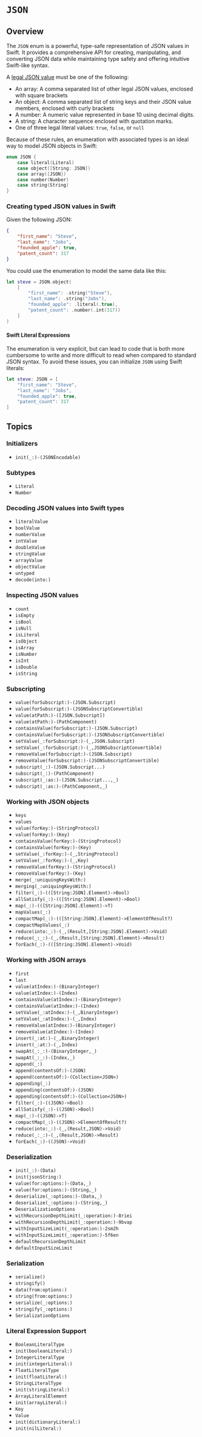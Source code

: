 # ``JSON``

## Overview

The `JSON` enum is a powerful, type-safe representation of JSON values in Swift. It provides a comprehensive API for creating, manipulating, and converting JSON data while maintaining type safety and offering intuitive Swift-like syntax.

A [legal JSON value](https://datatracker.ietf.org/doc/html/rfc8259) must be one of the following:

- An array: A comma separated list of other legal JSON values, enclosed with square brackets
- An object: A comma separated list of string keys and their JSON value members, enclosed with curly brackets
- A number: A numeric value represented in base 10 using decimal digits.
- A string: A character sequence enclosed with quotation marks.
- One of three legal literal values: `true`, `false`, or `null`

Because of these rules, an enumeration with associated types is an ideal way to model JSON objects in Swift:

```swift
enum JSON {
    case literal(Literal)
    case object([String: JSON])
    case array([JSON])
    case number(Number)
    case string(String)
}
```

### Creating typed JSON values in Swift

Given the following JSON:

```json
{
    "first_name": "Steve",
    "last_name": "Jobs",
    "founded_apple": true,
    "patent_count": 317
}
```

You could use the enumeration to model the same data like this:

```swift
let steve = JSON.object(
    [
        "first_name": .string("Steve"),
        "last_name": .string("Jobs"),
        "founded_apple": .literal(.true),
        "patent_count": .number(.int(317))
    ]
)
```

#### Swift Literal Expressions

The enumeration is very explicit, but can lead to code that is both more cumbersome to write and more difficult to read when compared to standard JSON syntax.
To avoid these issues, you can initialize `JSON` using Swift literals:

```swift
let steve: JSON = [
    "first_name": "Steve",
    "last_name": "Jobs",
    "founded_apple": true,
    "patent_count": 317
]
```

## Topics

### Initializers

- ``init(_:)-(JSONEncodable)``

### Subtypes

- ``Literal``
- ``Number``

### Decoding JSON values into Swift types

- ``literalValue``
- ``boolValue``
- ``numberValue``
- ``intValue``
- ``doubleValue``
- ``stringValue``
- ``arrayValue``
- ``objectValue``
- ``untyped``
- ``decode(into:)``

### Inspecting JSON values

- ``count``
- ``isEmpty``
- ``isBool``
- ``isNull``
- ``isLiteral``
- ``isObject``
- ``isArray``
- ``isNumber``
- ``isInt``
- ``isDouble``
- ``isString``

### Subscripting

- ``value(forSubscript:)-(JSON.Subscript)``
- ``value(forSubscript:)-(JSONSubscriptConvertible)``
- ``value(atPath:)-([JSON.Subscript])``
- ``value(atPath:)-(PathComponent)``
- ``containsValue(forSubscript:)-(JSON.Subscript)``
- ``containsValue(forSubscript:)-(JSONSubscriptConvertible)``
- ``setValue(_:forSubscript:)-(_,JSON.Subscript)``
- ``setValue(_:forSubscript:)-(_,JSONSubscriptConvertible)``
- ``removeValue(forSubscript:)-(JSON.Subscript)``
- ``removeValue(forSubscript:)-(JSONSubscriptConvertible)``
- ``subscript(_:)-(JSON.Subscript...)``
- ``subscript(_:)-(PathComponent)``
- ``subscript(_:as:)-(JSON.Subscript...,_)``
- ``subscript(_:as:)-(PathComponent,_)``

### Working with JSON objects

- ``keys``
- ``values``
- ``value(forKey:)-(StringProtocol)``
- ``value(forKey:)-(Key)``
- ``containsValue(forKey:)-(StringProtocol)``
- ``containsValue(forKey:)-(Key)``
- ``setValue(_:forKey:)-(_,StringProtocol)``
- ``setValue(_:forKey:)-(_,Key)``
- ``removeValue(forKey:)-(StringProtocol)``
- ``removeValue(forKey:)-(Key)``
- ``merge(_:uniquingKeysWith:)``
- ``merging(_:uniquingKeysWith:)``
- ``filter(_:)-(([String:JSON].Element)->Bool)``
- ``allSatisfy(_:)-(([String:JSON].Element)->Bool)``
- ``map(_:)-(([String:JSON].Element)->T)``
- ``mapValues(_:)``
- ``compactMap(_:)-(([String:JSON].Element)->ElementOfResult?)``
- ``compactMapValues(_:)``
- ``reduce(into:_:)-(_,(Result,[String:JSON].Element)->Void)``
- ``reduce(_:_:)-(_,(Result,[String:JSON].Element)->Result)``
- ``forEach(_:)-(([String:JSON].Element)->Void)``

### Working with JSON arrays

- ``first``
- ``last``
- ``value(atIndex:)-(BinaryInteger)``
- ``value(atIndex:)-(Index)``
- ``containsValue(atIndex:)-(BinaryInteger)``
- ``containsValue(atIndex:)-(Index)``
- ``setValue(_:atIndex:)-(_,BinaryInteger)``
- ``setValue(_:atIndex:)-(_,Index)``
- ``removeValue(atIndex:)-(BinaryInteger)``
- ``removeValue(atIndex:)-(Index)``
- ``insert(_:at:)-(_,BinaryInteger)``
- ``insert(_:at:)-(_,Index)``
- ``swapAt(_:_:)-(BinaryInteger,_)``
- ``swapAt(_:_:)-(Index,_)`` 
- ``append(_:)``
- ``append(contentsOf:)-(JSON)``
- ``append(contentsOf:)-(Collection<JSON>)``
- ``appending(_:)``
- ``appending(contentsOf:)-(JSON)``
- ``appending(contentsOf:)-(Collection<JSON>)``
- ``filter(_:)-((JSON)->Bool)``
- ``allSatisfy(_:)-((JSON)->Bool)``
- ``map(_:)-((JSON)->T)``
- ``compactMap(_:)-((JSON)->ElementOfResult?)``
- ``reduce(into:_:)-(_,(Result,JSON)->Void)``
- ``reduce(_:_:)-(_,(Result,JSON)->Result)``
- ``forEach(_:)-((JSON)->Void)``

### Deserialization

- ``init(_:)-(Data)``
- ``init(jsonString:)``
- ``value(for:options:)-(Data,_)``
- ``value(for:options:)-(String,_)``
- ``deserialize(_:options:)-(Data,_)``
- ``deserialize(_:options:)-(String,_)``
- ``DeserializationOptions``
- ``withRecursionDepthLimit(_:operation:)-8riei``
- ``withRecursionDepthLimit(_:operation:)-9bvap``
- ``withInputSizeLimit(_:operation:)-2sm2h``
- ``withInputSizeLimit(_:operation:)-5f6en``
- ``defaultRecursionDepthLimit``
- ``defaultInputSizeLimit``

### Serialization

- ``serialize()``
- ``stringify()``
- ``data(from:options:)``
- ``string(from:options:)``
- ``serialize(_:options:)``
- ``stringify(_:options:)``
- ``SerializationOptions``

### Literal Expression Support

- ``BooleanLiteralType``
- ``init(booleanLiteral:)``
- ``IntegerLiteralType``
- ``init(integerLiteral:)``
- ``FloatLiteralType``
- ``init(floatLiteral:)``
- ``StringLiteralType``
- ``init(stringLiteral:)``
- ``ArrayLiteralElement``
- ``init(arrayLiteral:)``
- ``Key``
- ``Value``
- ``init(dictionaryLiteral:)``
- ``init(nilLiteral:)``
